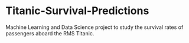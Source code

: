 # Titanic-Survival-Predictions
Machine Learning and Data Science project to study the survival rates of passengers aboard the RMS Titanic.
